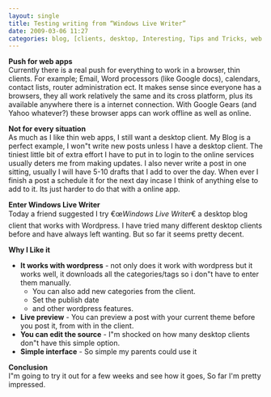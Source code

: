```yaml
---
layout: single
title: Testing writing from “Windows Live Writer”
date: 2009-03-06 11:27
categories: blog, [clients, desktop, Interesting, Tips and Tricks, web apps, wordpress]
---
```

<p><strong>Push for web apps      <br /></strong>Currently there is a real push for everything to work in a browser, thin clients. For example; Email, Word processors (like Google docs), calendars, contact lists, router administration ect. It makes sense since everyone has a browsers, they all work relatively the same and its cross platform, plus its available anywhere there is a internet connection. With Google Gears (and Yahoo whatever?) these browser apps can work offline as well as online. </p>  <p><strong>Not for every situation </strong>    <br />As much as I like thin web apps, I still want a desktop client. My Blog is a perfect example, I won&quot;t write new posts unless I have a desktop client. The tiniest little bit of extra effort I have to put in to login to the online services usually deters me from making updates. I also never write a post in one sitting, usually I will have 5-10 drafts that I add to over the day. When ever I finish a post a schedule it for the next day incase I think of anything else to add to it. Its just harder to do that with a online app. </p>  <p><strong>Enter Windows Live Writer      <br /></strong>Today a friend suggested I try €œ<em>Windows Live Writer</em>€ a desktop blog client that works with Wordpress. I have tried many different desktop clients before and have always left wanting. But so far it seems pretty decent. </p>  <p><strong>Why I Like it </strong></p>  <ul>   <li><strong>It works with wordpress</strong> - not only does it work with wordpress but it works well, it downloads all the categories/tags so i don&quot;t have to enter them manually.&#160; <ul>       <li>You can also add new categories from the client. </li>        <li>Set the publish date </li>        <li>and other wordpress features. </li>     </ul>   </li>    <li><strong>Live preview</strong> - You can preview a post with your current theme before you post it, from with in the client. </li>    <li><strong>You can edit the source</strong> - I&quot;m shocked on how many desktop clients don&quot;t have this simple option. </li>    <li><strong>Simple interface</strong> - So simple my parents could use it </li> </ul>  <p><strong>Conclusion</strong>     <br />I&quot;m going to try it out for a few weeks and see how it goes, So far I'm pretty impressed. </p>
